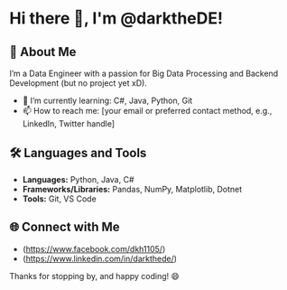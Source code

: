# Hi there 👋, I'm @darktheDE!

## 🚀 About Me
I’m a Data Engineer with a passion for Big Data Processing and Backend Development (but no project yet xD). 

- 🌱 I’m currently learning: C#, Java, Python, Git
- 📫 How to reach me: [your email or preferred contact method, e.g., LinkedIn, Twitter handle]

## 🛠️ Languages and Tools
- **Languages:** Python, Java, C#
- **Frameworks/Libraries:** Pandas, NumPy, Matplotlib, Dotnet
- **Tools:** Git, VS Code


## 🌐 Connect with Me
- (https://www.facebook.com/dkh1105/)
- (https://www.linkedin.com/in/darkthede/)

Thanks for stopping by, and happy coding! 😄
 

<!---
darktheDE/darktheDE is a ✨ special ✨ repository because its `README.md` (this file) appears on your GitHub profile.
You can click the Preview link to take a look at your changes.
--->
